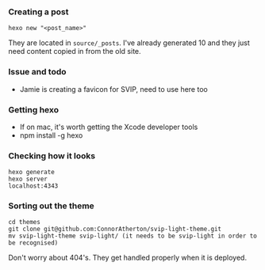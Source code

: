 ### Creating a post
```hexo new "<post_name>"```

They are located in ```source/_posts```. I've already generated 10
and they just need content copied in from the old site.

### Issue and todo
- Jamie is creating a favicon for SVIP, need to use here too

### Getting hexo
- If on mac, it's worth getting the Xcode developer tools
- npm install -g hexo

### Checking how it looks
```
hexo generate
hexo server
localhost:4343
```

### Sorting out the theme
```
cd themes
git clone git@github.com:ConnorAtherton/svip-light-theme.git
mv svip-light-theme svip-light/ (it needs to be svip-light in order to be recognised)
```

Don't worry about 404's. They get handled properly when it is deployed.